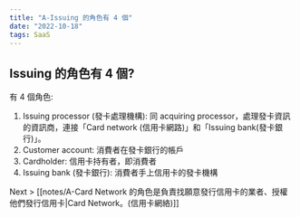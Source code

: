 ```yaml
---
title: "A-Issuing 的角色有 4 個"
date: "2022-10-18"
tags: SaaS
---
```


## Issuing 的角色有 4 個?

有 4 個角色: 
1. Issuing processor (發卡處理機構): 同 acquiring processor，處理發卡資訊的資訊商，連接「Card network (信用卡網路)」和「Issuing bank(發卡銀行)」。
2. Customer account: 消費者在發卡銀行的帳戶
3. Cardholder: 信用卡持有者，即消費者
4. Issuing bank (發卡銀行): 消費者手上信用卡的發卡機構

Next > [[notes/A-Card Network 的角色是負責找願意發行信用卡的業者、授權他們發行信用卡|Card Network。(信用卡網絡)]]